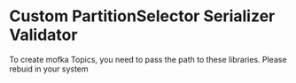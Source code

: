 # Custom PartitionSelector Serializer Validator

To create mofka Topics, you need to pass the path to these libraries.
Please rebuid in your system